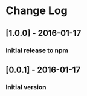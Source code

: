 # Change Log

## [1.0.0] - 2016-01-17
### Initial release to npm

## [0.0.1] - 2016-01-17
### Initial version
